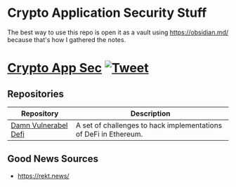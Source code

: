 # Crypto Application Security Stuff

The best way to use this repo is open it as a vault using https://obsidian.md/ because that's how I gathered the notes.


# [Crypto App Sec](https://github.com/Hack-with-Github/Awesome-Hacking) [![Tweet](https://img.shields.io/twitter/url/http/shields.io.svg?style=social)](https://twitter.com/intent/tweet?text=Awesome%20Hacking%20-%20a%20collection%20of%20awesome%20lists%20for%20hackers%20and%20pentesters%20by%20@HackwithGithub&url=https://github.com/etsploit/crypto-app-sec&hashtags=security,hacking)


## Repositories

Repository | Description
---- | ----
[Damn Vulnerabel Defi](https://github.com/tinchoabbate/damn-vulnerable-defi) 			| A set of challenges to hack implementations of DeFi in Ethereum.




## Good News Sources 
- https://rekt.news/
